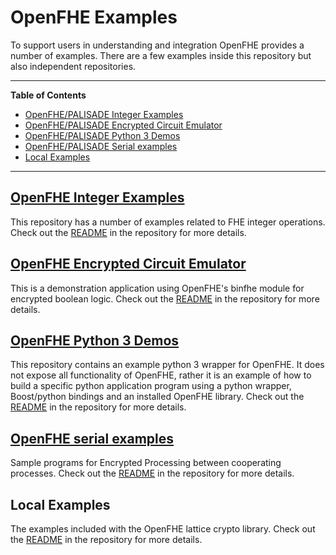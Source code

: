 OpenFHE Examples
=================

To support users in understanding and integration OpenFHE provides a number of examples. There are a few examples inside
this repository but also independent repositories.

---

**Table of Contents**

- [OpenFHE/PALISADE Integer Examples](#OpenFHE-integer-examples)
- [OpenFHE/PALISADE Encrypted Circuit Emulator](#OpenFHE-encrypted-circuit-emulator)
- [OpenFHE/PALISADE Python 3 Demos](#OpenFHE-python-3-demos)
- [OpenFHE/PALISADE Serial examples](#OpenFHE-serial-examples)
- [Local Examples](#local-examples)

---

[OpenFHE Integer Examples](https://gitlab.com/palisade/palisade-integer-examples)
---------------------------

This repository has a number of examples related to FHE integer operations. Check out
the [README](https://gitlab.com/palisade/palisade-integer-examples/-/blob/master/README.md) in the repository for more
details.


[OpenFHE Encrypted Circuit Emulator](https://gitlab.com/palisade/palisade-encrypted-circuit-emulator)
-------------------------------------

This is a demonstration application using OpenFHE's binfhe module for encrypted boolean logic. Check out
the [README](https://gitlab.com/palisade/palisade-encrypted-circuit-emulator/-/blob/master/README.md) in the repository
for more details.

[OpenFHE Python 3 Demos](https://gitlab.com/palisade/palisade-python-demo)
-------------------------

This repository contains an example python 3 wrapper for OpenFHE. It does not expose all functionality of OpenFHE,
rather it is an example of how to build a specific python application program using a python wrapper, Boost/python
bindings and an installed OpenFHE library. Check out
the [README](https://gitlab.com/palisade/palisade-python-demo/-/blob/master/README.md) in the repository for more
details.

[OpenFHE serial examples](https://gitlab.com/palisade/palisade-serial-examples)
--------------------------

Sample programs for Encrypted Processing between cooperating processes. Check out
the [README](https://gitlab.com/palisade/palisade-serial-examples/-/blob/master/README.md) in the repository for more
details.

Local Examples
--------------

The examples included with the OpenFHE lattice crypto library. Check out the [README](../../src/pke/examples/README.md)
in the repository for more details.
